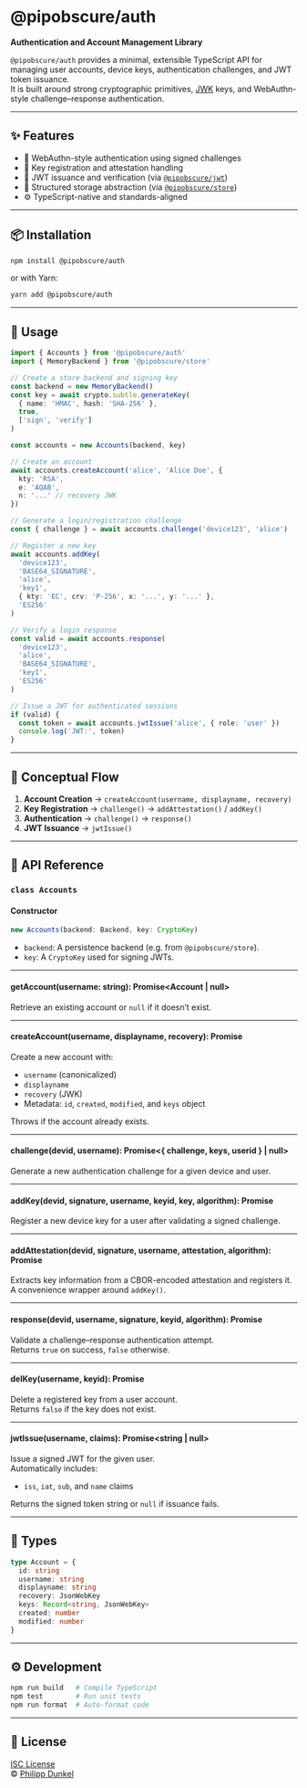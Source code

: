 # @pipobscure/auth

**Authentication and Account Management Library**

`@pipobscure/auth` provides a minimal, extensible TypeScript API for managing user accounts, device keys, authentication challenges, and JWT token issuance.  
It is built around strong cryptographic primitives, [JWK](https://datatracker.ietf.org/doc/html/rfc7517) keys, and WebAuthn-style challenge–response authentication.

---

## ✨ Features

- 🔐 WebAuthn-style authentication using signed challenges
- 🧩 Key registration and attestation handling
- 🪪 JWT issuance and verification (via [`@pipobscure/jwt`](https://www.npmjs.com/package/@pipobscure/jwt))
- 🧾 Structured storage abstraction (via [`@pipobscure/store`](https://www.npmjs.com/package/@pipobscure/store))
- ⚙️ TypeScript-native and standards-aligned

---

## 📦 Installation

```bash
npm install @pipobscure/auth
```

or with Yarn:

```bash
yarn add @pipobscure/auth
```

---

## 🚀 Usage

```ts
import { Accounts } from '@pipobscure/auth'
import { MemoryBackend } from '@pipobscure/store'

// Create a store backend and signing key
const backend = new MemoryBackend()
const key = await crypto.subtle.generateKey(
  { name: 'HMAC', hash: 'SHA-256' },
  true,
  ['sign', 'verify']
)

const accounts = new Accounts(backend, key)

// Create an account
await accounts.createAccount('alice', 'Alice Doe', {
  kty: 'RSA',
  e: 'AQAB',
  n: '...' // recovery JWK
})

// Generate a login/registration challenge
const { challenge } = await accounts.challenge('device123', 'alice')

// Register a new key
await accounts.addKey(
  'device123',
  'BASE64_SIGNATURE',
  'alice',
  'key1',
  { kty: 'EC', crv: 'P-256', x: '...', y: '...' },
  'ES256'
)

// Verify a login response
const valid = await accounts.response(
  'device123',
  'alice',
  'BASE64_SIGNATURE',
  'key1',
  'ES256'
)

// Issue a JWT for authenticated sessions
if (valid) {
  const token = await accounts.jwtIssue('alice', { role: 'user' })
  console.log('JWT:', token)
}
```

---

## 🧠 Conceptual Flow

1. **Account Creation** → `createAccount(username, displayname, recovery)`
2. **Key Registration** → `challenge()` → `addAttestation()` / `addKey()`
3. **Authentication** → `challenge()` → `response()`
4. **JWT Issuance** → `jwtIssue()`

---

## 🧩 API Reference

### `class Accounts`

#### **Constructor**
```ts
new Accounts(backend: Backend, key: CryptoKey)
```
- `backend`: A persistence backend (e.g. from `@pipobscure/store`).
- `key`: A `CryptoKey` used for signing JWTs.

---

#### **getAccount(username: string): Promise<Account | null>**
Retrieve an existing account or `null` if it doesn’t exist.

---

#### **createAccount(username, displayname, recovery): Promise<void>**
Create a new account with:
- `username` (canonicalized)
- `displayname`
- `recovery` (JWK)
- Metadata: `id`, `created`, `modified`, and `keys` object

Throws if the account already exists.

---

#### **challenge(devid, username): Promise<{ challenge, keys, userid } | null>**
Generate a new authentication challenge for a given device and user.

---

#### **addKey(devid, signature, username, keyid, key, algorithm): Promise<void>**
Register a new device key for a user after validating a signed challenge.

---

#### **addAttestation(devid, signature, username, attestation, algorithm): Promise<void>**
Extracts key information from a CBOR-encoded attestation and registers it.  
A convenience wrapper around `addKey()`.

---

#### **response(devid, username, signature, keyid, algorithm): Promise<boolean>**
Validate a challenge–response authentication attempt.  
Returns `true` on success, `false` otherwise.

---

#### **delKey(username, keyid): Promise<boolean>**
Delete a registered key from a user account.  
Returns `false` if the key does not exist.

---

#### **jwtIssue(username, claims): Promise<string | null>**
Issue a signed JWT for the given user.  
Automatically includes:
- `iss`, `iat`, `sub`, and `name` claims

Returns the signed token string or `null` if issuance fails.

---

## 🪪 Types

```ts
type Account = {
  id: string
  username: string
  displayname: string
  recovery: JsonWebKey
  keys: Record<string, JsonWebKey>
  created: number
  modified: number
}
```

---

## ⚙️ Development

```bash
npm run build   # Compile TypeScript
npm test        # Run unit tests
npm run format  # Auto-format code
```

---

## 🧾 License

[ISC License](https://opensource.org/licenses/ISC)  
© [Philipp Dunkel](https://github.com/pipobscure)
